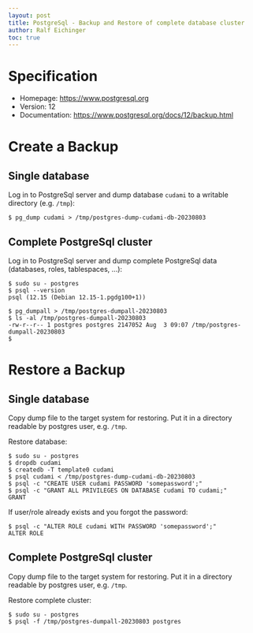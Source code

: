 ```yaml
---
layout: post
title: PostgreSql - Backup and Restore of complete database cluster
author: Ralf Eichinger
toc: true
---
```


# Specification

* Homepage: <https://www.postgresql.org>
* Version: 12
* Documentation: <https://www.postgresql.org/docs/12/backup.html>

# Create a Backup

## Single database

Log in to PostgreSql server and dump database `cudami` to a writable directory (e.g. `/tmp`):

```
$ pg_dump cudami > /tmp/postgres-dump-cudami-db-20230803
```

## Complete PostgreSql cluster

Log in to PostgreSql server and dump complete PostgreSql data (databases, roles, tablespaces, ...):

```
$ sudo su - postgres
$ psql --version
psql (12.15 (Debian 12.15-1.pgdg100+1))

$ pg_dumpall > /tmp/postgres-dumpall-20230803
$ ls -al /tmp/postgres-dumpall-20230803 
-rw-r--r-- 1 postgres postgres 2147052 Aug  3 09:07 /tmp/postgres-dumpall-20230803
$
```

# Restore a Backup

## Single database

Copy dump file to the target system for restoring.
Put it in a directory readable by postgres user, e.g. `/tmp`.

Restore database:

```
$ sudo su - postgres
$ dropdb cudami
$ createdb -T template0 cudami
$ psql cudami < /tmp/postgres-dump-cudami-db-20230803
$ psql -c "CREATE USER cudami PASSWORD 'somepassword';"
$ psql -c "GRANT ALL PRIVILEGES ON DATABASE cudami TO cudami;"
GRANT
```

If user/role already exists and you forgot the password:

```
$ psql -c "ALTER ROLE cudami WITH PASSWORD 'somepassword';"
ALTER ROLE
```

## Complete PostgreSql cluster

Copy dump file to the target system for restoring.
Put it in a directory readable by postgres user, e.g. `/tmp`.

Restore complete cluster:

```
$ sudo su - postgres
$ psql -f /tmp/postgres-dumpall-20230803 postgres
```